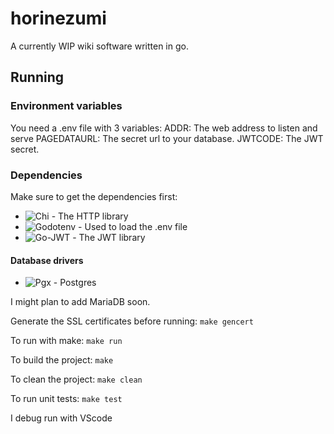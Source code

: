 # horinezumi
A currently WIP wiki software written in go.

## Running

### Environment variables
You need a .env file with 3 variables:
    ADDR: The web address to listen and serve
    PAGEDATAURL: The secret url to your database.
    JWTCODE: The JWT secret.

### Dependencies
Make sure to get the dependencies first:
* ![Chi](https://github.com/go-chi/chi) - The HTTP library
* ![Godotenv](https://github.com/joho/godotenv) - Used to load the .env file
* ![Go-JWT ](https://github.com/golang-jwt/jwt) - The JWT library

#### Database drivers
* ![Pgx](https://github.com/jackc/pgx/) - Postgres

I might plan to add MariaDB soon.

Generate the SSL certificates before running:
`make gencert`

To run with make:
`make run`

To build the project:
`make`

To clean the project:
`make clean`

To run unit tests:
`make test`

I debug run with VScode
